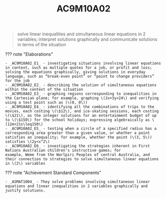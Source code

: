 ﻿---
tags: australian-curriculum
title: AC9M10A02
type: note
---
> solve linear inequalities and simultaneous linear equations in 2 variables; interpret solutions graphically and communicate solutions in terms of the situation

??? note "Elaborations"

	- _AC9M10A02_E1_ - investigating situations involving linear equations in context, such as multiple quotes for a job, or profit and loss; solving the equations graphically, giving solutions in everyday language, such as “break-even point” or “point to change providers” for the job
	- _AC9M10A02_E2_ - describing the solution of simultaneous equations within the context of the situation
	- _AC9M10A02_E3_ - graphing regions corresponding to inequalities in the Cartesian plane; for example, graphing \(2x+3y<24\) and verifying using a test point such as (\(0, 0\))
	- _AC9M10A02_E4_ - identifying all the combinations of trips to the movies, each costing \(\$12\), and ice-skating sessions, each costing \(\$21\), as the integer solutions for an entertainment budget of up to \(\$150\) for the school holidays; expressing algebraically as \(12m+21s\leq150\)
	- _AC9M10A02_E5_ - testing when a circle of a specified radius has a corresponding area greater than a given value, or whether a point satisfies an inequality; for example, whether the point (\(3, 5\)) satisfies \(2y<x^2\)
	- _AC9M10A02_E6_ - investigating the strategies inherent in First Nations Australian children’s instructive games; for example, Weme from the Warlpiri Peoples of central Australia, and their connection to strategies to solve simultaneous linear equations in \(2\) variables
??? note "Achievement Standard Components"

	- _ASMAT1004_ - They solve problems involving simultaneous linear equations and linear inequalities in 2 variables graphically and justify solutions.